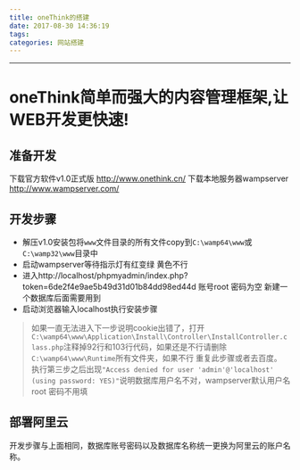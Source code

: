 ```yaml
---
title: oneThink的搭建
date: 2017-08-30 14:36:19
tags:
categories: 网站搭建
---
```

------

<!-- more -->

# oneThink简单而强大的内容管理框架,让WEB开发更快速!

## 准备开发

  下载官方软件v1.0正式版 http://www.onethink.cn/
  下载本地服务器wampserver http://www.wampserver.com/

## 开发步骤

* 解压v1.0安装包将`www`文件目录的所有文件copy到`C:\wamp64\www`或`C:\wamp32\www`目录中
* 启动wampserver等待指示灯有红变绿 黄色不行
* 进入http://localhost/phpmyadmin/index.php?token=6de2f4e9ae5b49d31d01b84dd98ed44d 账号root 密码为空 新建一个数据库后面需要用到
* 启动浏览器输入localhost执行安装步骤
> 如果一直无法进入下一步说明cookie出错了，打开`C:\wamp64\www\Application\Install\Controller\InstallController.class.php`注释掉92行和103行代码，如果还是不行请删除`C:\wamp64\www\Runtime`所有文件夹，如果不行 重复此步骤或者去百度。
> 执行第三步之后出现`"Access denied for user 'admin'@'localhost' (using password: YES)"`说明数据库用户名不对，wampserver默认用户名 root 密码不用填

## 部署阿里云

开发步骤与上面相同，数据库账号密码以及数据库名称统一更换为阿里云的账户名称。
